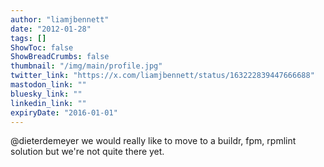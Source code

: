 ```yaml
---
author: "liamjbennett"
date: "2012-01-28"
tags: []
ShowToc: false
ShowBreadCrumbs: false
thumbnail: "/img/main/profile.jpg"
twitter_link: "https://x.com/liamjbennett/status/163222839447666688"
mastodon_link: ""
bluesky_link: ""
linkedin_link: ""
expiryDate: "2016-01-01"
---
```


@dieterdemeyer we would really like to move to a buildr, fpm, rpmlint solution but we're not quite there yet.


